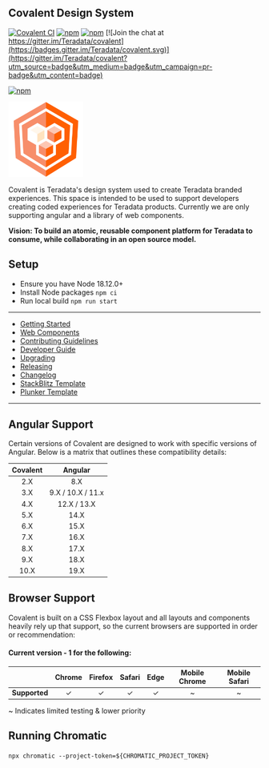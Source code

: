 ## Covalent Design System

[![Covalent CI](https://github.com/teradata/covalent/actions/workflows/ci.yml/badge.svg)](https://github.com/teradata/covalent/actions/workflows/ci.yml)
[![npm](https://img.shields.io/npm/v/%40covalent/core.svg)](https://www.npmjs.com/package/@covalent/core)
[![npm](https://img.shields.io/npm/v/%40covalent/core/next.svg)](https://www.npmjs.com/package/@covalent/core/v/next)
[![Join the chat at https://gitter.im/Teradata/covalent](https://badges.gitter.im/Teradata/covalent.svg)](https://gitter.im/Teradata/covalent?utm_source=badge&utm_medium=badge&utm_campaign=pr-badge&utm_content=badge)

[![npm](https://img.shields.io/npm/l/@covalent/core.svg)](LICENSE)

<img alt="Covalent" src="https://raw.githubusercontent.com/Teradata/covalent/main/apps/docs-app/src/assets/icons/covalent.svg" width="150">

Covalent is Teradata's design system used to create Teradata branded experiences. This space is intended to be used to support developers creating coded experiences for Teradata products. Currently we are only supporting angular and a library of web components.

**Vision: To build an atomic, reusable component platform for Teradata to consume, while collaborating in an open source model.**

## Setup

- Ensure you have Node 18.12.0+
- Install Node packages `npm ci`
- Run local build `npm run start`

---

- [Getting Started](docs/GETTING_STARTED.md)
- [Web Components](docs/COMPONENTS_QUICKSTART.md)
- [Contributing Guidelines](docs/CONTRIBUTING.md)
- [Developer Guide](docs/DEVELOPER_GUIDE.md)
- [Upgrading](docs/UPGRADE.md)
- [Releasing](docs/RELEASE.md)
- [Changelog](docs/CHANGELOG.md)
- [StackBlitz Template](https://stackblitz.com/edit/covalent)
- [Plunker Template](http://plnkr.co/edit/XhSrUWBw2RhCkXPoE4fn)

---

## Angular Support

Certain versions of Covalent are designed to work with specific versions of Angular. Below is a matrix that outlines these compatibility details:

| Covalent |      Angular      |
| :------: | :---------------: |
|   2.X    |        8.X        |
|   3.X    | 9.X / 10.X / 11.x |
|   4.X    |    12.X / 13.X    |
|   5.X    |       14.X        |
|   6.X    |       15.X        |
|   7.X    |       16.X        |
|   8.X    |       17.X        |
|   9.X    |       18.X        |
|   10.X   |       19.X        |

## Browser Support

Covalent is built on a CSS Flexbox layout and all layouts and components heavily rely up that support, so the current browsers are supported in order or recommendation:

#### Current version - 1 for the following:

|               | Chrome | Firefox | Safari | Edge | Mobile Chrome | Mobile Safari |
| ------------- | :----: | :-----: | :----: | :--: | :-----------: | :-----------: |
| **Supported** |   ✓    |    ✓    |   ✓    |  ✓   |       ~       |       ~       |

~ Indicates limited testing & lower priority

## Running Chromatic

`npx chromatic --project-token=${CHROMATIC_PROJECT_TOKEN}`
